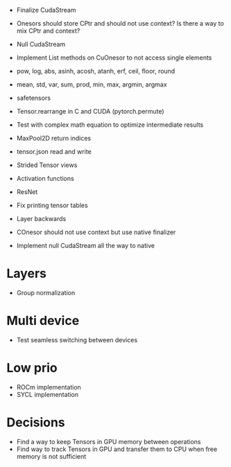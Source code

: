 + Finalize CudaStream
+ Onesors should store CPtr and should not use context? Is there a way to mix CPtr and context?
+ Null CudaStream
+ Implement List methods on CuOnesor to not access single elements

+ pow, log, abs, asinh, acosh, atanh, erf, ceil, floor, round
+ mean, std, var, sum, prod, min, max, argmin, argmax
+ safetensors

+ Tensor.rearrange in C and CUDA (pytorch.permute)
+ Test with complex math equation to optimize intermediate results
+ MaxPool2D return indices
+ tensor.json read and write
+ Strided Tensor views
+ Activation functions
+ ResNet
+ Fix printing tensor tables
+ Layer backwards
+ COnesor should not use context but use native finalizer
+ Implement null CudaStream all the way to native

# Layers
+ Group normalization

# Multi device
+ Test seamless switching between devices

# Low prio
+ ROCm implementation
+ SYCL implementation

# Decisions

+ Find a way to keep Tensors in GPU memory between operations
+ Find way to track Tensors in GPU and transfer them to CPU when free memory is not sufficient